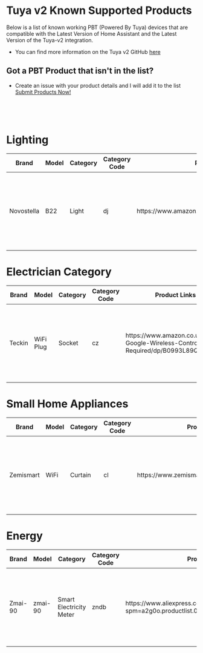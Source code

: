 # Tuya v2 Known Supported Products
Below is a list of known working PBT (Powered By Tuya) devices that are compatible with the Latest Version of Home Assistant and the Latest Version of the Tuya-v2 integration.

* You can find more information on the Tuya v2 GitHub [here](https://github.com/tuya/tuya-home-assistant "Official Tuya-v2 integration")

## Got a PBT Product that isn't in the list?
* Create an issue with your product details and I will add it to the list <a href="https://github.com/MarkWattTech/Tuya-v2-Supported-Devices/issues/new/choose">Submit Products Now!</a></p>
&nbsp;

</br>


<h1>Lighting</h1>
<table class="table">
  <thead>
    <tr>
      <th scope="col">Brand</th>
      <th scope="col">Model</th>
      <th scope="col">Category</th>
      <th scope="col">Category Code</th>
      <th scope="col">Product Links</th>
      <th scope="col">Product Description</th>
      <th scope="col">Image of Product</th>
    </tr>
  </thead>
  <tbody>
    <tr>
      <td>Novostella</td>
      <td>B22</td>
      <td>Light</td>
      <td>dj</td>
      <td>https://www.amazon.co.uk/gp/product/B07DN4NLKM/</td>
      <td> A full RBG B22 bulb</td>
      <td><img src="https://m.media-amazon.com/images/I/61fm7bTog+L._AC_SS450_.jpg" alt="Novostella Bulb" width="200"></a></td>
    </tr>
  </tbody>
</table>

<h1>Electrician Category</h1>
<table class="table">
  <thead>
    <tr>
      <th scope="col">Brand</th>
      <th scope="col">Model</th>
      <th scope="col">Category</th>
      <th scope="col">Category Code</th>
      <th scope="col">Product Links</th>
      <th scope="col">Product Description</th>
      <th scope="col">Image of Product</th>
    </tr>
  </thead>
  <tbody>
    <tr>
      <td>Teckin</td>
      <td>WiFi Plug</td>
      <td>Socket</td>
      <td>cz</td>
      <td>https://www.amazon.co.uk/Outlet-Google-Wireless-Control-Required/dp/B0993L89QQ</td>
      <td> A smart plug</td>
      <td><img src="https://m.media-amazon.com/images/I/5189B6WP6OS._AC_SX425_.jpg" alt="Teckin Smart Plug" width="200"></a></td>
    </tr>
  </tbody>
</table>

<h1>Small Home Appliances</h1>
<table class="table">
  <thead>
    <tr>
      <th scope="col">Brand</th>
      <th scope="col">Model</th>
      <th scope="col">Category</th>
      <th scope="col">Category Code</th>
      <th scope="col">Product Links</th>
      <th scope="col">Product Description</th>
      <th scope="col">Image of Product</th>
    </tr>
  </thead>
  <tbody>
    <tr>
      <td>Zemismart</td>
      <td>WiFi</td>
      <td>Curtain</td>
      <td>cl</td>
      <td>https://www.zemismart.com/products/m515egb/</td>
      <td> WiFi controlled Blind motor</td>
      <td><img src="https://www.zemismart.com/u_file/2004/products/17/d73d3d0838.jpg.640x640.jpg" alt="Zemismart Blind Motor" width="200"></a></td>
    </tr>
  </tbody>
</table>

<h1>Energy</h1>
<table class="table">
  <thead>
    <tr>
      <th scope="col">Brand</th>
      <th scope="col">Model</th>
      <th scope="col">Category</th>
      <th scope="col">Category Code</th>
      <th scope="col">Product Links</th>
      <th scope="col">Product Description</th>
      <th scope="col">Image of Product</th>
    </tr>
  </thead>
  <tbody>
    <tr>
      <td>Zmai-90 </td>
      <td>zmai-90 </td>
      <td>Smart Electricity Meter</td>
      <td>zndb</td>
      <td>https://www.aliexpress.com/item/4001053795800.html?spm=a2g0o.productlist.0.0.29283155WwcdGn</td>
      <td>WiFi Smart Switch Energy Meter</td>
      <td><img src="http://ae01.alicdn.com/kf/Hfe2166313e554b359b6df1b35b0c7278r.jpg" alt="Zmai-90" width="200"></a></td>
    </tr>
  </tbody>
</table>


